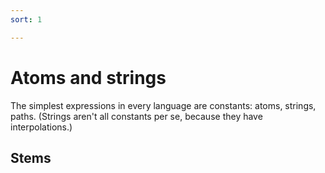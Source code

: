 ```yaml
---
sort: 1

---
```


# Atoms and strings

The simplest expressions in every language are constants:
atoms, strings, paths.  (Strings aren't all constants per 
se, because they have interpolations.)

## Stems

<list dataPreview="true" className="runes"></list>

